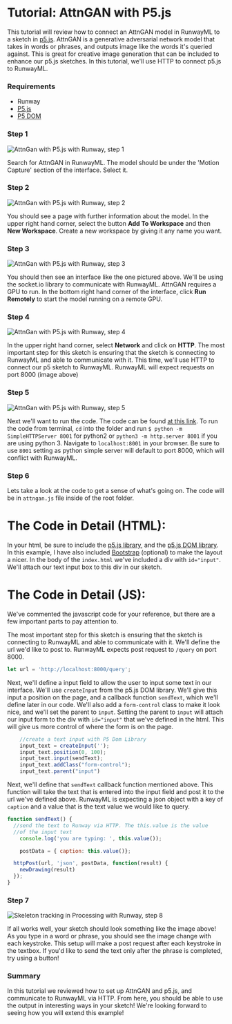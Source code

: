 # Tutorial: AttnGAN with P5.js

This tutorial will review how to connect an AttnGAN model in RunwayML to a sketch in [p5.js](https://p5js.org/). AttnGAN is a generative adversarial network model that takes in words or phrases, and outputs image like the words it's queried against. This is great for creative image generation that can be included to enhance our p5.js sketches. In this tutorial, we'll use HTTP to connect p5.js to RunwayML.

### Requirements

- Runway
- [P5.js](https://p5js.org/download/)
- [P5 DOM](https://p5js.org/reference/#/libraries/p5.dom)

### Step 1

![AttnGan with P5.js with Runway, step 1](assets/images/tutorials/tutorial_p5_attngan/selection.png)

Search for AttnGAN in RunwayML. The model should be under the 'Motion Capture' section of the interface. Select it.

### Step 2

![AttnGan with P5.js with Runway, step 2](assets/images/tutorials/tutorial_p5_attngan/info.png)

You should see a page with further information about the model. In the upper right hand corner, select the button **Add To Workspace** and then **New Workspace**. Create a new workspace by giving it any name you want.

### Step 3

![AttnGan with P5.js with Runway, step 3](assets/images/tutorials/tutorial_p5_attngan/interface.png)

You should then see an interface like the one pictured above. We'll be using the socket.io library to communicate with RunwayML. AttnGAN requires a GPU to run. In the bottom right hand corner of the interface, click **Run Remotely** to start the model running on a remote GPU.

### Step 4

![AttnGan with P5.js with Runway, step 4](assets/images/tutorials/tutorial_p5_attngan/port.png)

In the upper right hand corner, select **Network** and click on **HTTP**. The most important step for this sketch is ensuring that the sketch is connecting to RunwayML and able to communicate with it. This time, we'll use HTTP to connect our p5 sketch to RunwayML. RunwayML will expect requests on port 8000 (image above)

### Step 5

![AttnGan with P5.js with Runway, step 5](assets/images/tutorials/tutorial_p5_attngan/code.png)

Next we'll want to run the code. The code can be found [at this link](https://github.com/runwayml/p5js/tree/master/AttnGAN). To run the code from terminal,  `cd` into the folder and run `$ python -m SimpleHTTPServer 8001`  for python2  or  `python3 -m http.server 8001` if you are using python 3. Navigate to `localhost:8001` in your browser. Be sure to use `8001` setting as python simple server will default to port 8000, which will conflict with RunwayML.

### Step 6

Lets take a look at the code to get a sense of what's going on. The code will be in `attngan.js` file inside of the root folder.

# The Code in Detail (HTML):
In your html, be sure to include the [p5.js library](https://p5js.org/download/), and the [p5.js DOM library](https://p5js.org/reference/#/libraries/p5.dom). In this example, I have also included [Bootstrap](https://getbootstrap.com/) (optional) to make the layout a nicer. In the body of the `index.html` we've included a div with `id="input"`. We'll attach our text input box to this div in our sketch.

# The Code in Detail (JS):
We've commented the javascript code for your reference, but there are a few important parts to pay attention to. 

The most important step for this sketch is ensuring that the sketch is connecting to RunwayML and able to communicate with it. We'll define the url we'd like to post to. RunwayML expects post request to `/query` on port 8000.

```js
let url = 'http://localhost:8000/query';
```

Next, we'll define a input field to allow the user to input some text in our interface. We'll use `createInput` from the p5.js DOM library. We'll give this input a position on the page, and a callback function `sendText`, which we'll define later in our code. We'll also add a `form-control` class to  make it look nice, and we'll set the parent to `input`. Setting the parent to `input` will attach our input form to the div with `id="input"` that we've defined in the html. This will give us more control of where the form is on the page.

```js
    //create a text input with P5 Dom Library
    input_text = createInput('');
    input_text.position(0, 100);
    input_text.input(sendText);
    input_text.addClass("form-control");
    input_text.parent("input")
```

Next, we'll define that `sendText` callback function mentioned above. This function will take the text that is entered into the input field and post it to the url we've defined above. RunwayML is expecting a json object with a key of `caption` and a value that is the text value we would like to query. 

```js
function sendText() {
  //send the text to Runway via HTTP. The this.value is the value
  //of the input text
    console.log('you are typing: ', this.value());

    postData = { caption: this.value()};

  httpPost(url, 'json', postData, function(result) {
    newDrawing(result)
  });
}
```

### Step 7

![Skeleton tracking in Processing with Runway, step  8](assets/images/tutorials/tutorial_p5_attngan/header.png)

If all works well, your sketch should look something like the image above! As you type in a word or phrase, you should see the image change with each keystroke. This setup will make a post request after each keystroke in the textbox. If you'd like to send the text only after the phrase is completed, try using a button! 

### Summary

In this tutorial we reviewed how to set up AttnGAN and p5.js, and communicate to RunwayML via HTTP. From here, you should be able to use the output in interesting ways in your sketch! We're looking forward to seeing how you will extend this example!